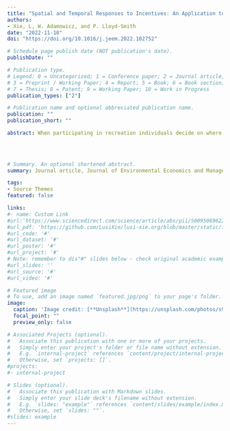 ```yaml
---
title: "Spatial and Temporal Responses to Incentives: An Application to Wildlife Disease Management" 
authors:
- Xie, L, W. Adamowicz, and P. Lloyd-Smith
date: "2022-11-10"
doi: "https://doi.org/10.1016/j.jeem.2022.102752"

# Schedule page publish date (NOT publication's date).
publishDate: ""

# Publication type.
# Legend: 0 = Uncategorized; 1 = Conference paper; 2 = Journal article;
# 3 = Preprint / Working Paper; 4 = Report; 5 = Book; 6 = Book section;
# 7 = Thesis; 8 = Patent; 9 = Working Paper; 10 = Work in Progress
publication_types: ["2"]

# Publication name and optional abbreviated publication name.
publication: ""
publication_short: ""

abstract: When participating in recreation individuals decide on where to go (locations) and when to participate (which time periods), and they respond to changes in external factors (e.g., environmental quality changes, provision of incentives). In examining economic decision-making, economists focus mostly on location choices, thus the behavioral and welfare impacts of the incentives associated with time choices are largely unknown. In this paper, we develop and estimate a flexible econometric model that combines spatial and temporal choices. The model is applied to examine individuals’ location and time choices of their recreation trips in response to extended recreation seasons that are proposed to encourage hunting for wildlife disease management. The data are from an online revealed and stated preference survey of recreational hunters in Alberta, Canada. We find that individuals substitute activities spatially and temporally, take more hunting trips, and gain welfare benefits when they can more flexibly choose the time of activities. Our findings show that increases in time flexibility can be used as an incentive to encourage beneficial outcomes.
 
 


# Summary. An optional shortened abstract.
summary: Journal article, Journal of Environmental Economics and Management

tags:
- Source Themes
featured: false

links:
#- name: Custom Link
#url:'https://www.sciencedirect.com/science/article/abs/pii/S009506962200105X' 
#url_pdf: 'https://github.com/LusiXie/lusi-xie.org/blob/master/static/files/Xie_JMP.pdf'
#url_code: '#'
#url_dataset: '#'
#url_poster: '#'
#url_project: '#'
# Note: remember to dis"#" slides below - check original academic example.
#url_slides: ''
#url_source: '#'
#url_video: '#'

# Featured image
# To use, add an image named `featured.jpg/png` to your page's folder. 
image:
  caption: 'Image credit: [**Unsplash**](https://unsplash.com/photos/s9CC2SKySJM)'
  focal_point: ""
  preview_only: false

# Associated Projects (optional).
#   Associate this publication with one or more of your projects.
#   Simply enter your project's folder or file name without extension.
#   E.g. `internal-project` references `content/project/internal-project/index.md`.
#   Otherwise, set `projects: []`.
#projects:
#- internal-project

# Slides (optional).
#   Associate this publication with Markdown slides.
#   Simply enter your slide deck's filename without extension.
#   E.g. `slides: "example"` references `content/slides/example/index.md`.
#   Otherwise, set `slides: ""`.
#slides: example
---
```


